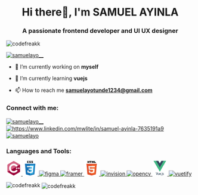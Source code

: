 
<h1 align="center">Hi there👋, I'm SAMUEL AYINLA</h1>
<h3 align="center">A passionate frontend developer and UI UX designer</h3>

<p align="left"> <img src="https://komarev.com/ghpvc/?username=codefreakk&label=Profile%20views&color=0e75b6&style=flat" alt="codefreakk" /> </p>

<p align="left"> <a href="https://twitter.com/samuelayo__" target="blank"><img src="https://img.shields.io/twitter/follow/samuelayo__?logo=twitter&style=for-the-badge" alt="samuelayo__" /></a> </p>

- 🔭 I’m currently working on **myself**

- 🌱 I’m currently learning **vuejs**

- 📫 How to reach me **samuelayotunde1234@gmail.com**

<h3 align="left">Connect with me:</h3>
<p align="left">
<a href="https://twitter.com/samuelayo__" target="blank"><img align="center" src="https://raw.githubusercontent.com/rahuldkjain/github-profile-readme-generator/neutral-icons/src/images/icons/Social/twitter.svg" alt="samuelayo__" height="30" width="40" /></a>
<a href="https://linkedin.com/in/https://www.linkedin.com/mwlite/in/samuel-ayinla-7635191a9" target="blank"><img align="center" src="https://raw.githubusercontent.com/rahuldkjain/github-profile-readme-generator/neutral-icons/src/images/icons/Social/linked-in-alt.svg" alt="https://www.linkedin.com/mwlite/in/samuel-ayinla-7635191a9" height="30" width="40" /></a>
<a href="https://dribbble.com/samuelayo" target="blank"><img align="center" src="https://raw.githubusercontent.com/rahuldkjain/github-profile-readme-generator/neutral-icons/src/images/icons/Social/dribbble.svg" alt="samuelayo" height="30" width="40" /></a>
</p>

<h3 align="left">Languages and Tools:</h3>
<p align="left"> <a href="https://www.w3schools.com/cpp/" target="_blank"> <img src="https://raw.githubusercontent.com/devicons/devicon/master/icons/cplusplus/cplusplus-original.svg" alt="cplusplus" width="40" height="40"/> </a> <a href="https://www.w3schools.com/css/" target="_blank"> <img src="https://raw.githubusercontent.com/devicons/devicon/master/icons/css3/css3-original-wordmark.svg" alt="css3" width="40" height="40"/> </a> <a href="https://www.figma.com/" target="_blank"> <img src="https://www.vectorlogo.zone/logos/figma/figma-icon.svg" alt="figma" width="40" height="40"/> </a> <a href="https://www.framer.com/" target="_blank"> <img src="https://www.vectorlogo.zone/logos/framer/framer-icon.svg" alt="framer" width="40" height="40"/> </a> <a href="https://www.w3.org/html/" target="_blank"> <img src="https://raw.githubusercontent.com/devicons/devicon/master/icons/html5/html5-original-wordmark.svg" alt="html5" width="40" height="40"/> </a> <a href="https://www.invisionapp.com/" target="_blank"> <img src="https://www.vectorlogo.zone/logos/invisionapp/invisionapp-icon.svg" alt="invision" width="40" height="40"/> </a> <a href="https://opencv.org/" target="_blank"> <img src="https://www.vectorlogo.zone/logos/opencv/opencv-icon.svg" alt="opencv" width="40" height="40"/> </a> <a href="https://vuejs.org/" target="_blank"> <img src="https://raw.githubusercontent.com/devicons/devicon/master/icons/vuejs/vuejs-original-wordmark.svg" alt="vuejs" width="40" height="40"/> </a> <a href="https://vuetifyjs.com/en/" target="_blank"> <img src="https://bestofjs.org/logos/vuetify.svg" alt="vuetify" width="40" height="40"/> </a> </p>

<p><img align="left" src="https://github-readme-stats.vercel.app/api/top-langs?username=codefreakk&show_icons=true&locale=en&layout=compact" alt="codefreakk" /></p>

<p>&nbsp;<img align="center" src="https://github-readme-stats.vercel.app/api?username=codefreakk&show_icons=true&locale=en" alt="codefreakk" /></p>






